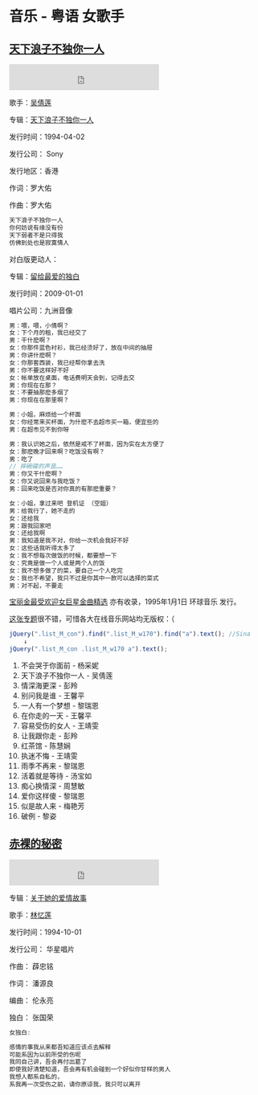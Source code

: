 # 音乐 - 粤语 女歌手


## [天下浪子不独你一人](http://music.163.com/#/song?id=300528)

<iframe frameborder="no" border="0" marginwidth="0" marginheight="0" width=298 height=52
src="http://music.163.com/outchain/player?type=2&id=300528&auto=0&height=32"></iframe>

歌手：[吴倩莲](http://music.163.com/#/artist?id=9631)

专辑：[天下浪子不独你一人](http://music.163.com/album?id=29781)

发行时间：1994-04-02

发行公司： Sony

发行地区：香港

作词：罗大佑

作曲：罗大佑

```java
天下浪子不独你一人
你何妨说有缘没有份
天下弱者不是只得我
仿佛到处也是寂寞情人
```

对白版更动人：


专辑：[留给最爱的独白](http://y.qq.com/#type=album&mid=004PPTNo3TwPbv)

发行时间：2009-01-01

唱片公司：九洲音像

```java
男：喂，喂，小倩啊？
女：下个月的租，我已经交了
男：干什麽啊？
女：你那件蓝色衬衫，我已经烫好了，放在中间的抽屉
男：你讲什麽啊？
女：你那套西装，我已经帮你拿去洗
男：你不要这样好不好
女：帐单放在桌面，电话费明天会到，记得去交
男：你现在在那？
女：不要抽那麽多烟了
男：你现在在那里啊？

男：小姐，麻烦给一个杯面
女：你经常来买杯面，为什麽不去超市买一箱，便宜些的
男：在超市见不到你呀

男：我认识她之后，依然是戒不了杯面，因为实在太方便了
女：那麽晚才回来啊？吃饭没有啊？
男：吃了
// 摔碗碟的声音……
男：你又干什麽啊？
女：你又说回来与我吃饭？
男：回来吃饭是否对你真的有那麽重要？

女：小姐，拿过来吧 登机证 （空姐）
男：给我行了，她不走的
女：还给我
男：跟我回家吧
女：还给我啊
男：我知道是我不对，你给一次机会我好不好
女：这些话我听得太多了
女：我不想每次做饭的时候，都要想一下
女：究竟是做一个人或是两个人的饭
女：我不想多做了的菜，要自己一个人吃完
女：我也不希望，我只不过是你其中一款可以选择的菜式
男：对不起，不要走
```

[宝丽金最受欢迎女巨星金曲精选](http://music.sina.com.cn/yueku/a/106938.html) 亦有收录，1995年1月1日 环球音乐 发行。

[这张专题](http://www.douban.com/group/topic/9362878/)很不错，可惜各大在线音乐网站均无版权：（

```javascript
jQuery(".list_M_con").find(".list_M_w170").find("a").text(); //Sina
    ↓
jQuery(".list_M_con .list_M_w170 a").text();
```

1. 不会哭于你面前 - 杨采妮
1. 天下浪子不独你一人 - 吴倩莲
1. 情深海更深 - 彭羚
1. 别问我是谁 - 王馨平
1. 一人有一个梦想 - 黎瑞恩
1. 在你走的一天 - 王馨平
1. 容易受伤的女人 - 王靖雯
1. 让我跟你走 - 彭羚
1. 红茶馆 - 陈慧娴
1. 执迷不悔 - 王靖雯
1. 雨季不再来 - 黎瑞恩
1. 活着就是等待 - 汤宝如
1. 痴心换情深 - 周慧敏
1. 爱你这样傻 - 黎瑞恩
1. 似是故人来 - 梅艳芳
1. 破例 - 黎姿

## [赤裸的秘密](http://music.163.com/#/song?id=25863561)

<iframe frameborder="no" border="0" marginwidth="0" marginheight="0" width=298 height=52
src="http://music.163.com/outchain/player?type=2&id=25863561&auto=0&height=32"></iframe>

专辑：[关于她的爱情故事](http://music.163.com/#/album?id=2335589)

歌手：[林忆莲](http://music.163.com/#/artist?id=8336)

发行时间：1994-10-01

发行公司： 华星唱片

作曲： 薜忠铭

作词： 潘源良

编曲： 伦永亮

独白： 张国荣

```java
女独白:

感情的事我从来都吾知道应该点去解释
可能系因为以前所受的伤呢
我同自己讲，吾会再付出葛了
即使我好清楚知道，吾会再有机会碰到一个好似你甘样的男人
我想人都系自私的，
系我再一次受伤之前，请你原谅我，我只可以离开
```

